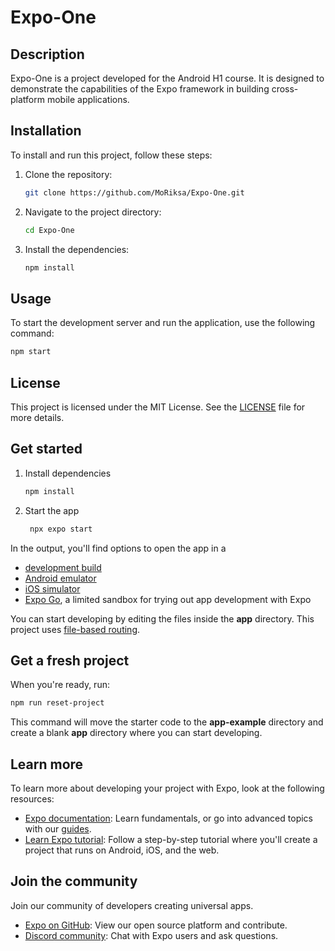 # Expo-One

## Description

Expo-One is a project developed for the Android H1 course. It is designed to demonstrate the capabilities of the Expo framework in building cross-platform mobile applications.

## Installation

To install and run this project, follow these steps:

1. Clone the repository:
   ```bash
   git clone https://github.com/MoRiksa/Expo-One.git
   ```
2. Navigate to the project directory:
   ```bash
   cd Expo-One
   ```
3. Install the dependencies:
   ```bash
   npm install
   ```

## Usage

To start the development server and run the application, use the following command:

```bash
npm start
```

## License

This project is licensed under the MIT License. See the [LICENSE](LICENSE) file for more details.

## Get started

1. Install dependencies

   ```bash
   npm install
   ```

2. Start the app

   ```bash
    npx expo start
   ```

In the output, you'll find options to open the app in a

- [development build](https://docs.expo.dev/develop/development-builds/introduction/)
- [Android emulator](https://docs.expo.dev/workflow/android-studio-emulator/)
- [iOS simulator](https://docs.expo.dev/workflow/ios-simulator/)
- [Expo Go](https://expo.dev/go), a limited sandbox for trying out app development with Expo

You can start developing by editing the files inside the **app** directory. This project uses [file-based routing](https://docs.expo.dev/router/introduction).

## Get a fresh project

When you're ready, run:

```bash
npm run reset-project
```

This command will move the starter code to the **app-example** directory and create a blank **app** directory where you can start developing.

## Learn more

To learn more about developing your project with Expo, look at the following resources:

- [Expo documentation](https://docs.expo.dev/): Learn fundamentals, or go into advanced topics with our [guides](https://docs.expo.dev/guides).
- [Learn Expo tutorial](https://docs.expo.dev/tutorial/introduction/): Follow a step-by-step tutorial where you'll create a project that runs on Android, iOS, and the web.

## Join the community

Join our community of developers creating universal apps.

- [Expo on GitHub](https://github.com/expo/expo): View our open source platform and contribute.
- [Discord community](https://chat.expo.dev): Chat with Expo users and ask questions.

